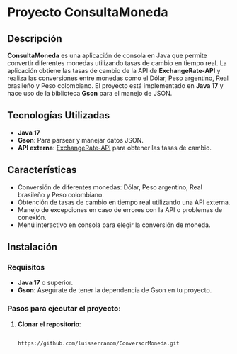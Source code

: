 # Proyecto ConsultaMoneda

## Descripción

**ConsultaMoneda** es una aplicación de consola en Java que permite convertir diferentes monedas utilizando tasas de cambio en tiempo real. La aplicación obtiene las tasas de cambio de la API de **ExchangeRate-API** y realiza las conversiones entre monedas como el Dólar, Peso argentino, Real brasileño y Peso colombiano. El proyecto está implementado en **Java 17** y hace uso de la biblioteca **Gson** para el manejo de JSON.

## Tecnologías Utilizadas

- **Java 17**
- **Gson**: Para parsear y manejar datos JSON.
- **API externa**: [ExchangeRate-API](https://www.exchangerate-api.com/) para obtener las tasas de cambio.

## Características

- Conversión de diferentes monedas: Dólar, Peso argentino, Real brasileño y Peso colombiano.
- Obtención de tasas de cambio en tiempo real utilizando una API externa.
- Manejo de excepciones en caso de errores con la API o problemas de conexión.
- Menú interactivo en consola para elegir la conversión de moneda.

## Instalación

### Requisitos

- **Java 17** o superior.
- **Gson**: Asegúrate de tener la dependencia de Gson en tu proyecto.

### Pasos para ejecutar el proyecto:

1. **Clonar el repositorio**:

   ```bash

   https://github.com/luisserranom/ConversorMoneda.git